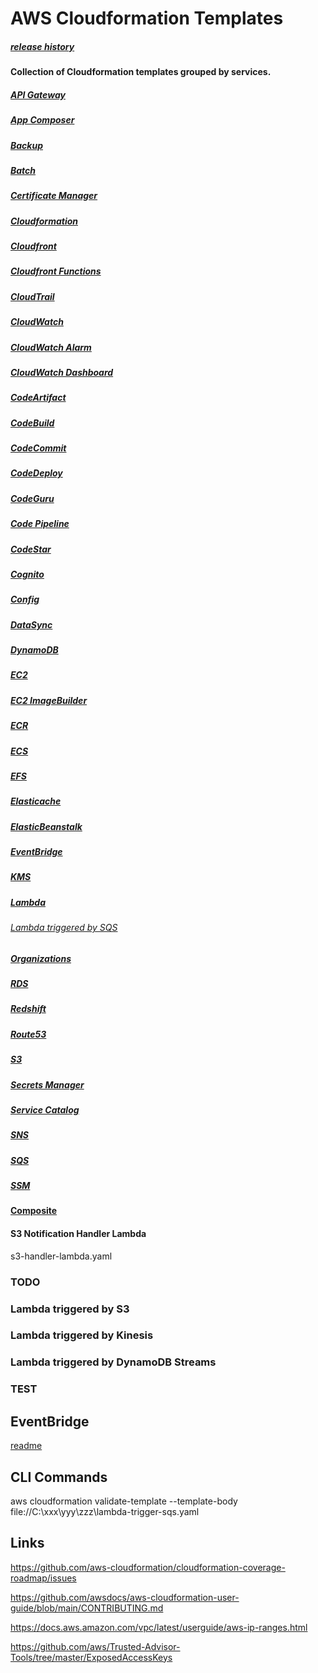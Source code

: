 # AWS Cloudformation Templates

##### [release history](https://docs.aws.amazon.com/AWSCloudFormation/latest/UserGuide/ReleaseHistory.html)

**Collection of Cloudformation templates grouped by services.**

##### [API Gateway](api-gateway/README.md)

##### [App Composer](app-composer/README.md)

##### [Backup](backup/README.md)

##### [Batch](batch/README.md)


##### [Certificate Manager](certificate-manager/README.md)

##### [Cloudformation](cloudformation/README.md)

##### [Cloudfront](cloudfront/README.md)

##### [Cloudfront Functions](cloudfront-functions/README.md)

##### [CloudTrail](cloudtrail/README.md)

##### [CloudWatch](cloudwatch/README.md)

##### [CloudWatch Alarm](cloudwatch-alarm/README.md)

##### [CloudWatch Dashboard](cloudwatch-dashboard/README.md)

##### [CodeArtifact](codeartifact/README.md)

##### [CodeBuild](codebuild/README.md)

##### [CodeCommit](codecommit/README.md)

##### [CodeDeploy](codedeploy/README.md)

##### [CodeGuru](codeguru/README.md)

##### [Code Pipeline](codepipeline/README.md)

##### [CodeStar](codestar/README.md)

##### [Cognito](cognito/README.md)

##### [Config](config/README.md)


##### [DataSync](datasync/README.md)

##### [DynamoDB](dynamodb/README.md)



##### [EC2](/ec2/README.md)

##### [EC2 ImageBuilder](/ec2-imagebuilder/README.md)

##### [ECR](ecr/README.md)

##### [ECS](ecs/README.md)

##### [EFS](efs/README.md)

##### [Elasticache](elasticache/README.md)

##### [ElasticBeanstalk](elasticbeanstalk/README.md)

##### [EventBridge](eventbridge/README.md)

##### [KMS](kms/README.md)

##### [Lambda](lambda/README.md)

###### [Lambda triggered by SQS](lambda/lambda-trigger-sqs.yaml)

##### [Organizations](organizations/README.md)

##### [RDS](rds/README.md)

##### [Redshift](redshift/README.md)

##### [Route53](route53/README.md)

##### [S3](s3/README.md)

##### [Secrets Manager](secrets-manager/README.md)

##### [Service Catalog](service-catalog/README.md)

##### [SNS](sns/README.md)

##### [SQS](sqs/README.md)

##### [SSM](ssm/README.md)


#### [Composite](00-composite/README.md)




#### S3 Notification Handler Lambda

s3-handler-lambda.yaml


### TODO

### Lambda triggered by S3

### Lambda triggered by Kinesis

### Lambda triggered by DynamoDB Streams

### TEST

## EventBridge

[readme](eventbridge/README.md)


## CLI Commands

aws cloudformation validate-template --template-body file://C:\xxx\yyy\zzz\lambda-trigger-sqs.yaml

## Links

https://github.com/aws-cloudformation/cloudformation-coverage-roadmap/issues

https://github.com/awsdocs/aws-cloudformation-user-guide/blob/main/CONTRIBUTING.md


https://docs.aws.amazon.com/vpc/latest/userguide/aws-ip-ranges.html


https://github.com/aws/Trusted-Advisor-Tools/tree/master/ExposedAccessKeys